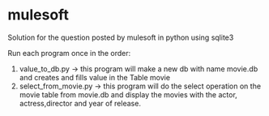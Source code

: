# mulesoft

Solution for the question posted by mulesoft in python using sqlite3

Run each program once in the order:

1. value_to_db.py -> this program will make a new db with name movie.db and creates and fills value in the Table movie
2. select_from_movie.py -> this program will do the select operation on the movie table from movie.db and display the movies with the actor, actress,director and year of release.
